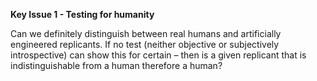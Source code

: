 **Key Issue 1 - Testing for humanity**

 Can we definitely distinguish between real humans and artificially engineered replicants. If no test (neither objective or subjectively introspective) can show this for certain – then is a given replicant that is indistinguishable from a human therefore a human?
